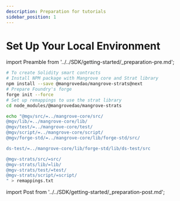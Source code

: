```yaml
---
description: Preparation for tutorials
sidebar_position: 1
---
```


# Set Up Your Local Environment

import Preamble from '../../SDK/getting-started/_preparation-pre.md';

<Preamble components={props.components} />


```bash
# To create Solidity smart contracts
# Install NPM package with Mangrove core and Strat library
npm install --save @mangrovedao/mangrove-strats@next
# Prepare Foundry's forge
forge init --force
# Set up remappings to use the strat library
cd node_modules/@mangrovedao/mangrove-strats

echo "@mgv/src/=../mangrove-core/src/
@mgv/lib/=../mangrove-core/lib/
@mgv/test/=../mangrove-core/test/
@mgv/script/=../mangrove-core/script/
@mgv/forge-std/=../mangrove-core/lib/forge-std/src/

ds-test/=../mangrove-core/lib/forge-std/lib/ds-test/src

@mgv-strats/src/=src/
@mgv-strats/lib/=lib/
@mgv-strats/test/=test/
@mgv-strats/script/=script/
" > remappings.txt
```

import Post from '../../SDK/getting-started/_preparation-post.md';

<Post components={props.components} />
